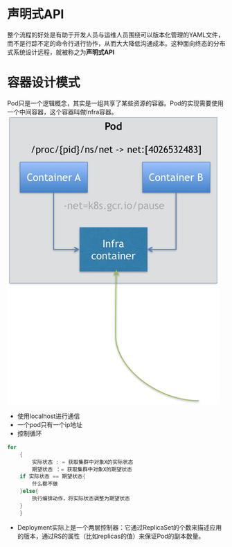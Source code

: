 # 声明式API
整个流程的好处是有助于开发人员与运维人员围绕可以版本化管理的YAML文件，而不是行踪不定的命令行进行协作，从而大大降低沟通成本。这种面向终态的分布式系统设计远程，就被称之为**声明式API**
# 容器设计模式
Pod只是一个逻辑概念，其实是一组共享了某些资源的容器。Pod的实现需要使用一个中间容器，这个容器叫做Infra容器。
![pause](./pause.png)
- 使用localhost进行通信
- 一个pod只有一个ip地址
- 控制循环
```GO
for
    {
        实际状态 : = 获取集群中对象X的实际状态
        期望状态 ：= 获取集群中对象X的期望状态
    if 实际状态 == 期望状态{
        什么都不做
    }else{
        执行编排动作，将实际状态调整为期望状态
    }
    }

```

- Deployment实际上是一个两层控制器：它通过ReplicaSet的个数来描述应用的版本，通过RS的属性（比如replicas的值）来保证Pod的副本数量。